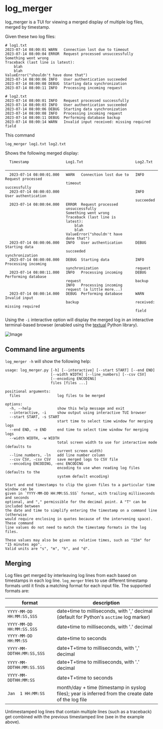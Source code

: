 # log_merger

log_merger is a TUI for viewing a merged display of multiple log files, merged by timestamp.

Given these two log files:

```
# log1.txt
2023-07-14 08:00:01 WARN   Connection lost due to timeout
2023-07-14 08:00:04 ERROR  Request processed unsuccessfully
Something went wrong
Traceback (last line is latest):
    blah
    blah
ValueError("shouldn't have done that")
2023-07-14 08:00:06 INFO   User authentication succeeded
2023-07-14 08:00:08 DEBUG  Starting data synchronization
2023-07-14 08:00:11 INFO   Processing incoming request
```

```
# log2.txt
2023-07-14 08:00:01 INFO   Request processed successfully
2023-07-14 08:00:03 INFO   User authentication succeeded
2023-07-14 08:00:06 DEBUG  Starting data synchronization
2023-07-14 08:00:08 INFO   Processing incoming request
2023-07-14 08:00:11 DEBUG  Performing database backup
2023-07-14 08:00:14 WARN   Invalid input received: missing required field
```
This command

    log_merger log1.txt log2.txt

Shows the following merged display:
```
  Timestamp                 Log1.Txt                        Log2.Txt             
 ─────────────────────────────────────────────────────────────────────────────────────────
  2023-07-14 08:00:01.000   WARN   Connection lost due to   INFO   Request processed
                            timeout                         successfully
  2023-07-14 08:00:03.000                                   INFO   User authentication
                                                            succeeded
  2023-07-14 08:00:04.000   ERROR  Request processed
                            unsuccessfully
                            Something went wrong
                            Traceback (last line is
                            latest):
                                blah
                                blah
                            ValueError("shouldn't have
                            done that")
  2023-07-14 08:00:06.000   INFO   User authentication      DEBUG  Starting data
                            succeeded                       synchronization
  2023-07-14 08:00:08.000   DEBUG  Starting data            INFO   Processing incoming
                            synchronization                 request
  2023-07-14 08:00:11.000   INFO   Processing incoming      DEBUG  Performing database
                            request                         backup
                            INFO   Processing incoming
                            request (a little more...)
  2023-07-14 08:00:14.000   DEBUG  Performing database      WARN   Invalid input
                            backup                          received: missing required
                                                            field
```

Using the `-i` interactive option will display the merged log in an interactive terminal-based browser
(enabled using the [textual](https://textual.textualize.io) Python library).

![Image](static/log1_log2_merged_tui_lr.jpg)

## Command line arguments

`log_merger -h` will show the following help:

```
usage: log_merger.py [-h] [--interactive] [--start START] [--end END]
                     [--width WIDTH] [--line_numbers] [--csv CSV]
                     [--encoding ENCODING]
                     files [files ...]

positional arguments:
  files                 log files to be merged

options:
  -h, --help            show this help message and exit
  --interactive, -i     show output using interactive TUI browser
  --start START, -s START
                        start time to select time window for merging logs
  --end END, -e END     end time to select time window for merging logs
  --width WIDTH, -w WIDTH
                        total screen width to use for interactive mode (defaults to
                        current screen width)
  --line_numbers, -ln   add line number column
  --csv CSV, -csv CSV   save merged logs to CSV file
  --encoding ENCODING, -enc ENCODING
                        encoding to use when reading log files (defaults to the
                        system default encoding)

Start and end timestamps to clip the given files to a particular time window can be
given in `YYYY-MM-DD HH:MM:SS.SSS` format, with trailing milliseconds and seconds
optional, and "," permissible for the decimal point. A "T" can be included between
the date and time to simplify entering the timestamp on a command line (otherwise
would require enclosing in quotes because of the intervening space). These command
line values do not need to match the timestamp formats in the log files.

These values may also be given as relative times, such as "15m" for "15 minutes ago".
Valid units are "s", "m", "h", and "d".
```

## Merging

Log files get merged by interleaving log lines from each based on timestamps in each log line. `log_merger` tries to 
use different timestamp formats until it finds a matching format for each input file. The supported formats are:

| format                    | description                                                                                         |
|---------------------------|-----------------------------------------------------------------------------------------------------|
| `YYYY-MM-DD HH:MM:SS,SSS` | date+time to milliseconds, with ',' decimal (default for Python's `asctime` log marker)             |
| `YYYY-MM-DD HH:MM:SS.SSS` | date+time to milliseconds, with '.' decimal                                                         |
| `YYYY-MM-DD HH:MM:SS`     | date+time to seconds                                                                                |
| `YYYY-MM-DDTHH:MM:SS,SSS` | date+T+time to milliseconds, with ',' decimal                                                       |
| `YYYY-MM-DDTHH:MM:SS.SSS` | date+T+time to milliseconds, with '.' decimal                                                       |
| `YYYY-MM-DDTHH:MM:SS`     | date+T+time to seconds                                                                              |
| `Jan  1 HH:MM:SS`         | month/day + time (timestamp in syslog files); year is inferred from the create date of the log file |


Untimestamped log lines that contain multiple lines (such as a traceback) get combined with the previous timestamped
line (see in the example above).
